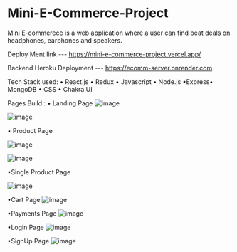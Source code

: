# Mini-E-Commerce-Project

Mini E-commerece is a web application where a user can find beat deals on headphones, earphones and speakers.

Deploy Ment link --- https://mini-e-commerce-project.vercel.app/

Backend Heroku Deployment --- https://ecomm-server.onrender.com

Tech Stack used: • React.js • Redux • Javascript • Node.js •Express• MongoDB • CSS • Chakra UI

Pages Build : • Landing Page
![image](https://user-images.githubusercontent.com/97448096/208600229-c8c40c08-a576-426b-a292-fe0a49dcf5a8.png)

![image](https://user-images.githubusercontent.com/97448096/208600256-2c894055-2f8f-4160-af10-b8d03d7e9ee1.png)


• Product Page

![image](https://user-images.githubusercontent.com/97448096/208600320-bc90a174-04ba-4960-9c3a-efde44ba00e2.png)

![image](https://user-images.githubusercontent.com/97448096/208600343-90f72693-5c30-4a73-b84d-69ecdde33aa6.png)


•Single Product Page

![image](https://user-images.githubusercontent.com/97448096/208600399-ab643390-d33b-4580-9034-aeff8c492ae7.png)


•Cart Page
![image](https://user-images.githubusercontent.com/97448096/208600649-49e6b4fe-a4b3-40a7-a989-dc2c8888cb59.png)


•Payments Page
![image](https://user-images.githubusercontent.com/97448096/208600705-e0355054-2c6c-458b-9f27-537f69db6806.png)

•Login Page
![image](https://user-images.githubusercontent.com/97448096/208600779-7de2c378-eb5a-4729-bbb0-fe223b386209.png)


•SignUp Page
![image](https://user-images.githubusercontent.com/97448096/208600797-f58e140c-1190-4ffd-8e3c-90dbdbe295da.png)
